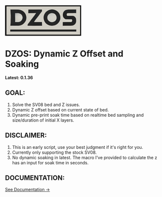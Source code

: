 
![LOGO](./documentation/images/dzos_logo.png)

# DZOS: Dynamic Z Offset and Soaking

**Latest: 0.1.36**

## GOAL:
1. Solve the SV08 bed and Z issues.
2. Dynamic Z offset based on current state of bed.
3. Dynamic pre-print soak time based on realtime bed sampling and size/duration of initial X layers.

## DISCLAIMER:
1. This is an early script, use your best judgment if it's right for you.
2. Currently only supporting the stock SV08.
3. No dynamic soaking in latest. The macro I've provided to calculate the z has an input for soak time in seconds.

## DOCUMENTATION:
[See Documentation ->](./documentation/PROCESS.md)